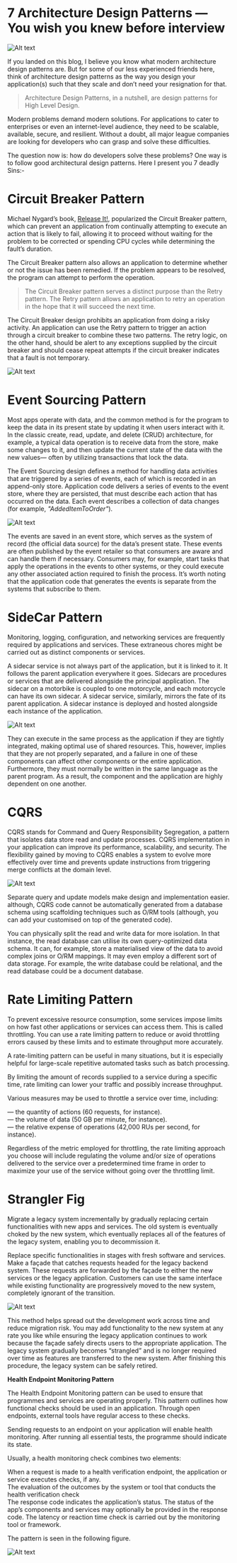 # 7 Architecture Design Patterns — You wish you knew before interview

![Alt text](image-52.png)

If you landed on this blog, I believe you know what modern architecture design patterns are. But for some of our less experienced friends here, think of architecture design patterns as the way you design your application(s) such that they scale and don’t need your resignation for that.

> Architecture Design Patterns, in a nutshell, are design patterns for High Level Design.

Modern problems demand modern solutions. For applications to cater to enterprises or even an internet-level audience, they need to be scalable, available, secure, and resilient. Without a doubt, all major league companies are looking for developers who can grasp and solve these difficulties.

The question now is: how do developers solve these problems? One way is to follow good architectural design patterns. Here I present you 7 deadly Sins:-

# Circuit Breaker Pattern

Michael Nygard’s book, [Release It!](https://pragprog.com/titles/mnee2/), popularized the Circuit Breaker pattern, which can prevent an application from continually attempting to execute an action that is likely to fail, allowing it to proceed without waiting for the problem to be corrected or spending CPU cycles while determining the fault’s duration.

The Circuit Breaker pattern also allows an application to determine whether or not the issue has been remedied. If the problem appears to be resolved, the program can attempt to perform the operation.

> The Circuit Breaker pattern serves a distinct purpose than the Retry pattern. The Retry pattern allows an application to retry an operation in the hope that it will succeed the next time.

The Circuit Breaker design prohibits an application from doing a risky activity. An application can use the Retry pattern to trigger an action through a circuit breaker to combine these two patterns. The retry logic, on the other hand, should be alert to any exceptions supplied by the circuit breaker and should cease repeat attempts if the circuit breaker indicates that a fault is not temporary.

![Alt text](image-51.png)

# Event Sourcing Pattern

Most apps operate with data, and the common method is for the program to keep the data in its present state by updating it when users interact with it. In the classic create, read, update, and delete (CRUD) architecture, for example, a typical data operation is to receive data from the store, make some changes to it, and then update the current state of the data with the new values— often by utilizing transactions that lock the data.

The Event Sourcing design defines a method for handling data activities that are triggered by a series of events, each of which is recorded in an append-only store. Application code delivers a series of events to the event store, where they are persisted, that must describe each action that has occurred on the data. Each event describes a collection of data changes (for example, _"AddedItemToOrder"_).

![Alt text](image-50.png)

The events are saved in an event store, which serves as the system of record (the official data source) for the data’s present state. These events are often published by the event retailer so that consumers are aware and can handle them if necessary. Consumers may, for example, start tasks that apply the operations in the events to other systems, or they could execute any other associated action required to finish the process. It’s worth noting that the application code that generates the events is separate from the systems that subscribe to them.

# SideCar Pattern

Monitoring, logging, configuration, and networking services are frequently required by applications and services. These extraneous chores might be carried out as distinct components or services.

A sidecar service is not always part of the application, but it is linked to it. It follows the parent application everywhere it goes. Sidecars are procedures or services that are delivered alongside the principal application. The sidecar on a motorbike is coupled to one motorcycle, and each motorcycle can have its own sidecar. A sidecar service, similarly, mirrors the fate of its parent application. A sidecar instance is deployed and hosted alongside each instance of the application.

![Alt text](image-49.png)

They can execute in the same process as the application if they are tightly integrated, making optimal use of shared resources. This, however, implies that they are not properly separated, and a failure in one of these components can affect other components or the entire application. Furthermore, they must normally be written in the same language as the parent program. As a result, the component and the application are highly dependent on one another.

# CQRS

CQRS stands for Command and Query Responsibility Segregation, a pattern that isolates data store read and update processes. CQRS implementation in your application can improve its performance, scalability, and security. The flexibility gained by moving to CQRS enables a system to evolve more effectively over time and prevents update instructions from triggering merge conflicts at the domain level.

![Alt text](image-48.png)

Separate query and update models make design and implementation easier. although, CQRS code cannot be automatically generated from a database schema using scaffolding techniques such as O/RM tools (although, you can add your customised on top of the generated code).

You can physically split the read and write data for more isolation. In that instance, the read database can utilise its own query-optimized data schema. It can, for example, store a materialised view of the data to avoid complex joins or O/RM mappings. It may even employ a different sort of data storage. For example, the write database could be relational, and the read database could be a document database.

# Rate Limiting Pattern

To prevent excessive resource consumption, some services impose limits on how fast other applications or services can access them. This is called throttling. You can use a rate limiting pattern to reduce or avoid throttling errors caused by these limits and to estimate throughput more accurately.

A rate-limiting pattern can be useful in many situations, but it is especially helpful for large-scale repetitive automated tasks such as batch processing.

By limiting the amount of records supplied to a service during a specific time, rate limiting can lower your traffic and possibly increase throughput.

Various measures may be used to throttle a service over time, including:

— the quantity of actions (60 requests, for instance).  
— the volume of data (50 GB per minute, for instance).  
— the relative expense of operations (42,000 RUs per second, for instance).

Regardless of the metric employed for throttling, the rate limiting approach you choose will include regulating the volume and/or size of operations delivered to the service over a predetermined time frame in order to maximize your use of the service without going over the throttling limit.

# Strangler Fig

Migrate a legacy system incrementally by gradually replacing certain functionalities with new apps and services. The old system is eventually choked by the new system, which eventually replaces all of the features of the legacy system, enabling you to decommission it.

Replace specific functionalities in stages with fresh software and services. Make a façade that catches requests headed for the legacy backend system. These requests are forwarded by the façade to either the new services or the legacy application. Customers can use the same interface while existing functionality are progressively moved to the new system, completely ignorant of the transition.

![Alt text](image-47.png)

This method helps spread out the development work across time and reduce migration risk. You may add functionality to the new system at any rate you like while ensuring the legacy application continues to work because the façade safely directs users to the appropriate application. The legacy system gradually becomes “strangled” and is no longer required over time as features are transferred to the new system. After finishing this procedure, the legacy system can be safely retired.

**Health Endpoint Monitoring Pattern**

The Health Endpoint Monitoring pattern can be used to ensure that programmes and services are operating properly. This pattern outlines how functional checks should be used in an application. Through open endpoints, external tools have regular access to these checks.

Sending requests to an endpoint on your application will enable health monitoring. After running all essential tests, the programme should indicate its state.

Usually, a health monitoring check combines two elements:

When a request is made to a health verification endpoint, the application or service executes checks, if any.  
The evaluation of the outcomes by the system or tool that conducts the health verification check  
The response code indicates the application’s status. The status of the app’s components and services may optionally be provided in the response code. The latency or reaction time check is carried out by the monitoring tool or framework.

The pattern is seen in the following figure.

![Alt text](image-46.png)
